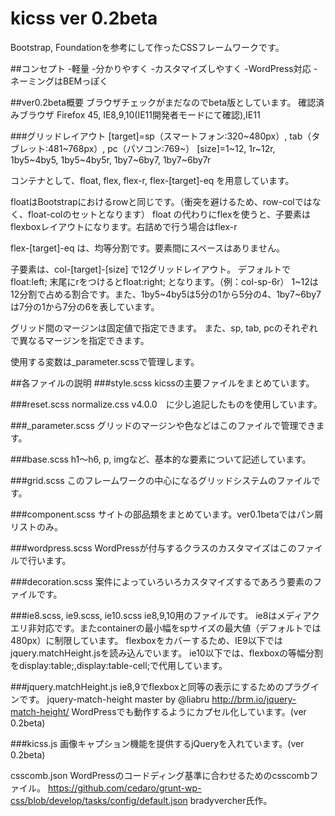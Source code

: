 # kicss ver 0.2beta
Bootstrap, Foundationを参考にして作ったCSSフレームワークです。

##コンセプト
-軽量
-分かりやすく
-カスタマイズしやすく
-WordPress対応
-ネーミングはBEMっぽく

##ver0.2beta概要
ブラウザチェックがまだなのでbeta版としています。
確認済みブラウザ
Firefox 45, IE8,9,10(IE11開発者モードにて確認),IE11 

###グリッドレイアウト
[target]=sp（スマートフォン:320~480px）, tab（タブレット:481~768px）, pc（パソコン:769~）
[size]=1~12, 1r~12r, 1by5~4by5, 1by5~4by5r, 1by7~6by7, 1by7~6by7r

コンテナとして、float, flex, flex-r, flex-[target]-eq を用意しています。

floatはBootstrapにおけるrowと同じです。（衝突を避けるため、row-colではなく、float-colのセットとなります）
float の代わりにflexを使うと、子要素はflexboxレイアウトになります。右詰めで行う場合はflex-r

flex-[target]-eq は、均等分割です。要素間にスペースはありません。

子要素は、col-[target]-[size] で12グリッドレイアウト。
デフォルトで float:left; 
末尾にrをつけるとfloat:right; となります。（例：col-sp-6r）
1~12は12分割で占める割合です。また、1by5~4by5は5分の1から5分の4、1by7~6by7は7分の1から7分の6を表しています。

グリッド間のマージンは固定値で指定できます。
また、sp, tab, pcのそれぞれで異なるマージンを指定できます。

使用する変数は_parameter.scssで管理します。

##各ファイルの説明
###style.scss
kicssの主要ファイルをまとめています。

###reset.scss
normalize.css v4.0.0　に少し追記したものを使用しています。

###_parameter.scss
グリッドのマージンや色などはこのファイルで管理できます。

###base.scss
h1～h6, p, imgなど、基本的な要素について記述しています。

###grid.scss
このフレームワークの中心になるグリッドシステムのファイルです。

###component.scss
サイトの部品類をまとめています。ver0.1betaではパン屑リストのみ。

###wordpress.scss
WordPressが付与するクラスのカスタマイズはこのファイルで行います。

###decoration.scss
案件によっていろいろカスタマイズするであろう要素のファイルです。

###ie8.scss, ie9.scss, ie10.scss
ie8,9,10用のファイルです。
ie8はメディアクエリ非対応です。またcontainerの最小幅をspサイズの最大値（デフォルトでは480px）に制限しています。
flexboxをカバーするため、IE9以下ではjquery.matchHeight.jsを読み込んでいます。
ie10以下では、flexboxの等幅分割をdisplay:table;,display:table-cell;で代用しています。

###jquery.matchHeight.js
ie8,9でflexboxと同等の表示にするためのプラグインです。
 jquery-match-height master by @liabru
 http://brm.io/jquery-match-height/
WordPressでも動作するようにカプセル化しています。(ver 0.2beta)

###kicss.js
画像キャプション機能を提供するjQueryを入れています。(ver 0.2beta)

csscomb.json
WordPressのコードディング基準に合わせるためのcsscombファイル。
https://github.com/cedaro/grunt-wp-css/blob/develop/tasks/config/default.json
bradyvercher氏作。
